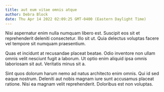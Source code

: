 ```yaml
---
title: aut eum vitae omnis atque
author: Debra Block
date: Thu Apr 14 2022 02:09:25 GMT-0400 (Eastern Daylight Time)
---
```

Nisi aspernatur enim nulla numquam libero est. Suscipit eos sit et reprehenderit deleniti consectetur. Illo sit ut. Quia delectus voluptas facere vel tempore sit numquam praesentium.

 Quas et incidunt at recusandae placeat beatae. Odio inventore non ullam omnis velit nesciunt fugit a laborum. Ut optio enim aliquid ipsa omnis laboriosam sit aut. Veritatis minus sit a.

 Sint quos dolorum harum nemo ad natus architecto enim omnis. Qui id sed eaque nostrum. Deleniti aut nobis magnam iure sunt accusamus placeat ratione. Nisi ea magnam velit reprehenderit. Doloribus est non voluptas.